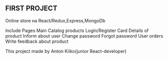 ## FIRST PROJECT  
Online store на React/Redux,Express,MongoDb

Include Pages
Main
Catalog products
Login/Register
Card
Details of product 
Inform about user 
Change password 
Forgot password
User orders
Write feedback about product

This project made by Anton Kiiko(junior React-developer)